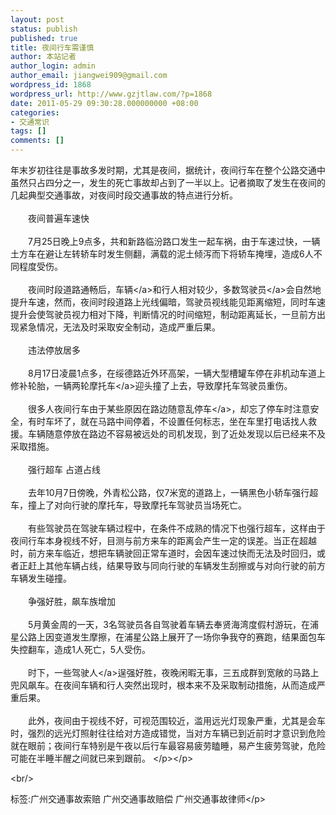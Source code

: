 ```yaml
---
layout: post
status: publish
published: true
title: 夜间行车需谨慎
author: 本站记者
author_login: admin
author_email: jiangwei909@gmail.com
wordpress_id: 1868
wordpress_url: http://www.gzjtlaw.com/?p=1868
date: 2011-05-29 09:30:28.000000000 +08:00
categories:
- 交通常识
tags: []
comments: []
---
```

<p>年末岁初往往是事故多发时期，尤其是夜间，据统计，夜间行车在整个公路交通中虽然只占四分之一，发生的死亡事故却占到了一半以上。记者摘取了发生在夜间的几起典型交通事故，对夜间时段交通事故的特点进行分析。<br><br>　　夜间普遍车速快<br><br>　　7月25日晚上9点多，共和新路临汾路口发生一起车祸，由于车速过快，一辆土方车在避让左转轿车时发生侧翻，满载的泥土倾泻而下将轿车掩埋，造成6人不同程度受伤。<br><br>　　夜间时段道路通畅后，<a>车辆<&#47;a>和行人相对较少，多数<a>驾驶员<&#47;a>会自然地提升车速，然而，夜间时段道路上光线偏暗，驾驶员视线能见距离缩短，同时车速提升会使驾驶员视力相对下降，判断情况的时间缩短，制动距离延长，一旦前方出现紧急情况，无法及时采取安全制动，造成严重后果。<br><br>　　违法停放居多<br><br>　　8月17日凌晨1点多，在绥德路近外环高架，一辆大型槽罐车停在非机动车道上修补轮胎，一辆两轮<a>摩托车<&#47;a>迎头撞了上去，导致摩托车驾驶员重伤。<br><br>　　很多人夜间行车由于某些原因在路边随意乱<a>停车<&#47;a>，却忘了停车时注意安全，有时车坏了，就在马路中间停着，不设置任何标志，坐在车里打电话找人救援。车辆随意停放在路边不容易被远处的司机发现，到了近处发现以后已经来不及采取措施。<br><br>　　强行超车 占道占线<br><br>　　去年10月7日傍晚，外青松公路，仅7米宽的道路上，一辆黑色小轿车强行超车，撞上了对向行驶的摩托车，导致摩托车驾驶员当场死亡。<br><br>　　有些驾驶员在驾驶车辆过程中，在条件不成熟的情况下也强行超车，这样由于夜间行车本身视线不好，目测与前方来车的距离会产生一定的误差。当正在超越时，前方来车临近，想把车辆驶回正常车道时，会因车速过快而无法及时回归，或者正赶上其他车辆占线，结果导致与同向行驶的车辆发生刮擦或与对向行驶的前方车辆发生碰撞。<br><br>　　争强好胜，飙车族增加<br><br>　　5月黄金周的一天，3名驾驶员各自驾驶着车辆去奉贤海湾度假村游玩，在浦星公路上因变道发生摩擦，在浦星公路上展开了一场你争我夺的赛跑，结果面包车失控翻车，造成1人死亡，5人受伤。<br><br>　　时下，一些<a>驾驶人<&#47;a>逞强好胜，夜晚闲暇无事，三五成群到宽敞的马路上兜风飙车。在夜间车辆和行人突然出现时，根本来不及采取制动措施，从而造成严重后果。<br><br>　　此外，夜间由于视线不好，可视范围较近，滥用远光灯现象严重，尤其是会车时，强烈的远光灯照射往往给对方造成错觉，当对方车辆已到近前时才意识到危险就在眼前；夜间行车特别是午夜以后行车最容易疲劳瞌睡，易产生疲劳驾驶，危险可能在半睡半醒之间就已来到跟前。 <&#47;p><&#47;p><br&#47;><p>标签:广州交通事故索赔 广州交通事故赔偿 广州交通事故律师<&#47;p>
